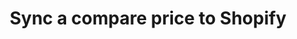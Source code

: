 ---
title: "Sync a compare price to Shopify"
name: "channelmeta_shopify"
key: "compare_at_price"
description: "Price tier to set compare_at_price on Shopify. Use {{price_tiers.*price_tier_key*.price}} make sure &quot;.price&quot; is at the end. Read through solution for more information on the feature."
user_friendly_description: "Using Shopify's Compare At feature, we can sync a secondary price list to Shopify and have to used for comparing prices on the store front."
default: "{{price_tiers.Wholesale.price}}"
values: []
tags: [channelmeta,shopify]
type: "meta"
process: "products"
headless: true
---